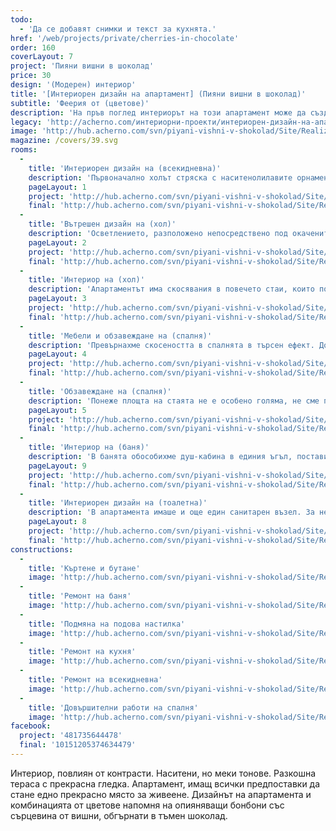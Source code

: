 ```yaml
---
todo:
  - 'Да се добавят снимки и текст за кухнята.'
href: '/web/projects/private/cherries-in-chocolate'
order: 160
coverLayout: 7
project: 'Пияни вишни в шоколад'
price: 30
design: '(Модерен) интериор'
title: '[Интериорен дизайн на апартамент] (Пияни вишни в шоколад)'
subtitle: 'Феерия от (цветове)'
description: 'На пръв поглед интериорът на този апартамент може да създаде грешното впечатление за прекомерно използване на цветове. Изключително измамно. Хармонията в тази палитра е резултат от невероятно майсторство и естетически усет.'
legacy: 'http://acherno.com/интериорни-проекти/интериорен-дизайн-на-апартаменти/пияни-вишни-в-шоколад/интериорен-дизайн.html'
image: 'http://hub.acherno.com/svn/piyani-vishni-v-shokolad/Site/Realizacia/02_Ach (6).jpg'
magazine: /covers/39.svg
rooms:
  -
    title: 'Интериорен дизайн на (всекидневна)'
    description: 'Първоначално холът стряска с наситенолилавите орнаменти, но те перфектно се съчетават с белия диван, сивите стени и под, както и с черната масичка. Изключително модерните гланцови повърхности са задължителни за този интериор, за да придадат изтънченост и шик.  '
    pageLayout: 1
    project: 'http://hub.acherno.com/svn/piyani-vishni-v-shokolad/Site/3D/01-h_f.jpg'
    final: 'http://hub.acherno.com/svn/piyani-vishni-v-shokolad/Site/Realizacia/01_Ach (4).jpg'
  -
    title: 'Вътрешен дизайн на (хол)'
    description: 'Осветлението, разположено непосредствено под окачените тавани, придава романтична нотка и е особено атрактивно.'
    pageLayout: 2
    project: 'http://hub.acherno.com/svn/piyani-vishni-v-shokolad/Site/3D/02-h_f.jpg'
    final: 'http://hub.acherno.com/svn/piyani-vishni-v-shokolad/Site/Realizacia/02_Ach (6).jpg'
  -
    title: 'Интериор на (хол)'
    description: 'Апартаментът има скосявания в повечето стаи, които позволяват поставянето на големи прозорци. Така получаваме изключително светли и приятни помещения, които създават допълнително усещане за простор. '
    pageLayout: 3
    project: 'http://hub.acherno.com/svn/piyani-vishni-v-shokolad/Site/3D/03-h_f.jpg'
    final: 'http://hub.acherno.com/svn/piyani-vishni-v-shokolad/Site/Realizacia/03_Ach (2).jpg'
  -
    title: 'Мебели и обзавеждане на (спалня)'
    description: 'Превърнахме скосеността в спалнята в търсен ефект. Допълнихме го с пана с вградено осветление, които следват оригиналните извивки.'
    pageLayout: 4
    project: 'http://hub.acherno.com/svn/piyani-vishni-v-shokolad/Site/3D/04-s_f.jpg'
    final: 'http://hub.acherno.com/svn/piyani-vishni-v-shokolad/Site/Realizacia/04_Ach (20).jpg'
  -
    title: 'Обзавеждане на (спалня)'
    description: 'Понеже площта на стаята не е особено голяма, не сме прекалявали и с мебелите. Спряхме се само на среден размер спалня с няколко по-ниски шкафчета срещу нея. '
    pageLayout: 5
    project: 'http://hub.acherno.com/svn/piyani-vishni-v-shokolad/Site/3D/05-k_f.jpg'
    final: 'http://hub.acherno.com/svn/piyani-vishni-v-shokolad/Site/Realizacia/05_Ach (18).jpg'
  -
    title: 'Интериор на (баня)'
    description: 'В банята обособихме душ-кабина в единия ъгъл, поставихме множество лунички, шкафчета за необходимите неща, както и модерна санитария сред шоколадово и бежово.'
    pageLayout: 9
    project: 'http://hub.acherno.com/svn/piyani-vishni-v-shokolad/Site/3D/06-b1_f.jpg'
    final: 'http://hub.acherno.com/svn/piyani-vishni-v-shokolad/Site/Realizacia/06_Ach (26).jpg'
  -
    title: 'Интериорен дизайн на (тоалетна)'
    description: 'В апартамента имаше и още един санитарен възел. За него предвидихме да бъде само тоалетна с една малка мивка.  '
    pageLayout: 8
    project: 'http://hub.acherno.com/svn/piyani-vishni-v-shokolad/Site/3D/07-b2_f.jpg'
    final: 'http://hub.acherno.com/svn/piyani-vishni-v-shokolad/Site/Realizacia/07_Ach (27).jpg'
constructions:
  - 
    title: 'Къртене и бутане'
    image: 'http://hub.acherno.com/svn/piyani-vishni-v-shokolad/Site/Remonti/P6090118.JPG'
  - 
    title: 'Ремонт на баня'
    image: 'http://hub.acherno.com/svn/piyani-vishni-v-shokolad/Site/Remonti/IMG_8437.JPG'
  - 
    title: 'Подмяна на подова настилка'
    image: 'http://hub.acherno.com/svn/piyani-vishni-v-shokolad/Site/Remonti/IMG_7779.JPG'
  - 
    title: 'Ремонт на кухня'
    image: 'http://hub.acherno.com/svn/piyani-vishni-v-shokolad/Site/Remonti/IMG_5855.JPG'
  - 
    title: 'Ремонт на всекидневна'
    image: 'http://hub.acherno.com/svn/piyani-vishni-v-shokolad/Site/Remonti/IMG_8877.JPG'
  - 
    title: 'Довършителни работи на спалня'
    image: 'http://hub.acherno.com/svn/piyani-vishni-v-shokolad/Site/Remonti/IMG_8477.JPG'
facebook:
  project: '481735644478'
  final: '10151205374634479'
---
```

Интериор, повлиян от контрасти. Наситени, но меки тонове. Разкошна тераса с прекрасна гледка. Апартамент, имащ всички предпоставки да стане едно прекрасно място за живеене. Дизайнът на апартамента и комбинацията от цветове напомня на опияняващи бонбони със сърцевина от вишни, обгърнати в тъмен шоколад.
